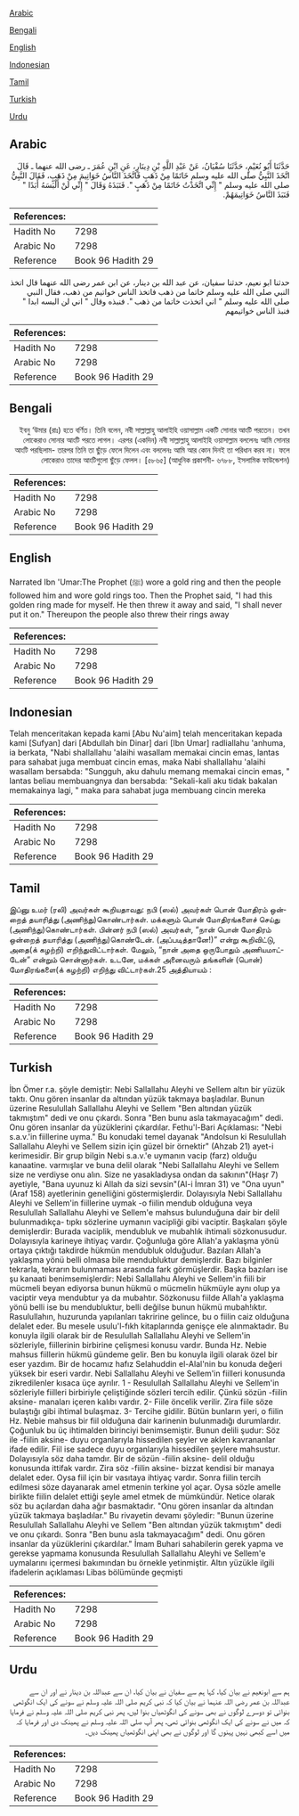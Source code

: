 [Arabic](#arabic)

[Bengali](#bengali)

[English](#english)

[Indonesian](#indonesian)

[Tamil](#tamil)

[Turkish](#turkish)

[Urdu](#urdu)

## Arabic


<div dir="rtl" lang="ar" style={{fontSize:'larger',backgroundColor:'#f8f9fa',padding:20}}>
حَدَّثَنَا أَبُو نُعَيْمٍ، حَدَّثَنَا سُفْيَانُ، عَنْ عَبْدِ اللَّهِ بْنِ دِينَارٍ، عَنِ ابْنِ عُمَرَ ـ رضى الله عنهما ـ قَالَ اتَّخَذَ النَّبِيُّ صلى الله عليه وسلم خَاتَمًا مِنْ ذَهَبٍ فَاتَّخَذَ النَّاسُ خَوَاتِيمَ مِنْ ذَهَبٍ، فَقَالَ النَّبِيُّ صلى الله عليه وسلم ‏"‏ إِنِّي اتَّخَذْتُ خَاتَمًا مِنْ ذَهَبٍ ‏"‏‏.‏ فَنَبَذَهُ وَقَالَ ‏"‏ إِنِّي لَنْ أَلْبَسَهُ أَبَدًا ‏"‏ فَنَبَذَ النَّاسُ خَوَاتِيمَهُمْ‏.‏
</div>
<div style={{backgroundColor:'#f8f9fa',padding:20, marginBottom: 10}}><table> <thead> <tr> <th>References:</th> <th></th> </tr> </thead> <tbody><tr><td>Hadith No</td><td>7298</td></tr><tr><td>Arabic No</td><td>7298</td></tr><tr><td>Reference</td><td>Book 96 Hadith 29</td></tr></tbody></table></div>


<div dir="rtl" lang="ar" style={{fontSize:'larger',backgroundColor:'#f8f9fa',padding:20}}>
حدثنا ابو نعيم، حدثنا سفيان، عن عبد الله بن دينار، عن ابن عمر رضى الله عنهما قال اتخذ النبي صلى الله عليه وسلم خاتما من ذهب فاتخذ الناس خواتيم من ذهب، فقال النبي صلى الله عليه وسلم " اني اتخذت خاتما من ذهب ". فنبذه وقال " اني لن البسه ابدا " فنبذ الناس خواتيمهم
</div>
<div style={{backgroundColor:'#f8f9fa',padding:20, marginBottom: 10}}><table> <thead> <tr> <th>References:</th> <th></th> </tr> </thead> <tbody><tr><td>Hadith No</td><td>7298</td></tr><tr><td>Arabic No</td><td>7298</td></tr><tr><td>Reference</td><td>Book 96 Hadith 29</td></tr></tbody></table></div>

## Bengali


<div dir="rtl" lang="bn" style={{fontSize:'larger',backgroundColor:'#f8f9fa',padding:20}}>
ইবনু ‘উমার (রাঃ) হতে বর্ণিত। তিনি বলেন, নবী সাল্লাল্লাহু আলাইহি ওয়াসাল্লাম একটি সোনার আংটি পরতেন। তখন লোকেরাও সোনার আংটি পরতে লাগল। এরপর (একদিন) নবী সাল্লাল্লাহু আলাইহি ওয়াসাল্লাম বললেনঃ আমি সোনার আংটি পরছিলাম- তারপর তিনি তা ছুঁড়ে ফেলে দিলেন এবং বললেনঃ আমি আর কোন দিনই তা পরিধান করব না। ফলে লোকেরাও তাদের আংটিগুলো ছুঁড়ে ফেলল। [৫৮৬৫] (আধুনিক প্রকাশনী- ৬৭৮৮, ইসলামিক ফাউন্ডেশন)
</div>
<div style={{backgroundColor:'#f8f9fa',padding:20, marginBottom: 10}}><table> <thead> <tr> <th>References:</th> <th></th> </tr> </thead> <tbody><tr><td>Hadith No</td><td>7298</td></tr><tr><td>Arabic No</td><td>7298</td></tr><tr><td>Reference</td><td>Book 96 Hadith 29</td></tr></tbody></table></div>

## English


<div dir="ltr" lang="en" style={{fontSize:'larger',backgroundColor:'#f8f9fa',padding:20}}>
Narrated Ibn 'Umar:The Prophet (ﷺ) wore a gold ring and then the people followed him and wore gold rings too. Then the Prophet said, "I had this golden ring made for myself. He then threw it away and said, "I shall never put it on." Thereupon the people also threw their rings away
</div>
<div style={{backgroundColor:'#f8f9fa',padding:20, marginBottom: 10}}><table> <thead> <tr> <th>References:</th> <th></th> </tr> </thead> <tbody><tr><td>Hadith No</td><td>7298</td></tr><tr><td>Arabic No</td><td>7298</td></tr><tr><td>Reference</td><td>Book 96 Hadith 29</td></tr></tbody></table></div>

## Indonesian


<div dir="ltr" lang="id" style={{fontSize:'larger',backgroundColor:'#f8f9fa',padding:20}}>
Telah menceritakan kepada kami [Abu Nu'aim] telah menceritakan kepada kami [Sufyan] dari [Abdullah bin Dinar] dari [Ibn Umar] radliallahu 'anhuma, ia berkata, "Nabi shallallahu 'alaihi wasallam memakai cincin emas, lantas para sahabat juga membuat cincin emas, maka Nabi shallallahu 'alaihi wasallam bersabda: "Sungguh, aku dahulu memang memakai cincin emas, " lantas beliau membuangnya dan bersabda: "Sekali-kali aku tidak bakalan memakainya lagi, " maka para sahabat juga membuang cincin mereka
</div>
<div style={{backgroundColor:'#f8f9fa',padding:20, marginBottom: 10}}><table> <thead> <tr> <th>References:</th> <th></th> </tr> </thead> <tbody><tr><td>Hadith No</td><td>7298</td></tr><tr><td>Arabic No</td><td>7298</td></tr><tr><td>Reference</td><td>Book 96 Hadith 29</td></tr></tbody></table></div>

## Tamil


<div dir="ltr" lang="ta" style={{fontSize:'larger',backgroundColor:'#f8f9fa',padding:20}}>
இப்னு உமர் (ரலி) அவர்கள் கூறியதாவது: நபி (ஸல்) அவர்கள் பொன் மோதிரம் ஒன்றைத் தயாரித்து (அணிந்து)கொண்டார்கள். மக்களும் பொன் மோதிரங்களைச் செய்து (அணிந்து)கொண்டார்கள். பின்னர் நபி (ஸல்) அவர்கள், “நான் பொன் மோதிரம் ஒன்றைத் தயாரித்து (அணிந்து)கொண்டேன். (அப்படித்தானே!)” என்று கூறிவிட்டு, அதை(க் கழற்றி) எறிந்துவிட்டார்கள். மேலும், “நான் அதை ஒருபோதும் அணியமாட்டேன்” என்றும் சொன்னார்கள். உடனே, மக்கள் அனைவரும் தங்களின் (பொன்) மோதிரங்களை(க் கழற்றி) எறிந்து விட்டார்கள்.25 அத்தியாயம் :
</div>
<div style={{backgroundColor:'#f8f9fa',padding:20, marginBottom: 10}}><table> <thead> <tr> <th>References:</th> <th></th> </tr> </thead> <tbody><tr><td>Hadith No</td><td>7298</td></tr><tr><td>Arabic No</td><td>7298</td></tr><tr><td>Reference</td><td>Book 96 Hadith 29</td></tr></tbody></table></div>

## Turkish


<div dir="ltr" lang="tr" style={{fontSize:'larger',backgroundColor:'#f8f9fa',padding:20}}>
İbn Ömer r.a. şöyle demiştir: Nebi Sallallahu Aleyhi ve Sellem altın bir yüzük taktı. Onu gören insanlar da altından yüzük takmaya başladılar. Bunun üzerine Resulullah Sallallahu Aleyhi ve Sellem "Ben altından yüzük takmıştım" dedi ve onu çıkardı. Sonra "Ben bunu asla takmayacağım" dedi. Onu gören insanlar da yüzüklerini çıkardılar. Fethu'l-Bari Açıklaması: "Nebi s.a.v.'in fiillerine uyma." Bu konudaki temel dayanak "Andolsun ki Resulullah Sallallahu Aleyhi ve Sellem sizin için güzel bir örnektir" (Ahzab 21) ayet-i kerimesidir. Bir grup bilgin Nebi s.a.v.'e uymanın vacip (farz) olduğu kanaatine. varmışlar ve buna delil olarak "Nebi Sallallahu Aleyhi ve Sellem size ne verdiyse onu alın. Size ne yasakladıysa ondan da sakının"(Haşr 7) ayetiyle, "Bana uyunuz ki Allah da sizi sevsin"(Al-i İmran 31) ve "Ona uyun"(Araf 158) ayetlerinin genelliğini göstermişlerdir. Dolayısıyla Nebi Sallallahu Aleyhi ve Sellem'in fiillerine uymak -o fiilin mendub olduğuna veya Resulullah Sallallahu Aleyhi ve Sellem'e mahsus bulunduğuna dair bir delil bulunmadıkça- tıpkı sözlerine uymanın vacipliği gibi vaciptir. Başkaları şöyle demişlerdir: Burada vaciplik, mendubluk ve mubahlık ihtimali sözkonusudur. Dolayısıyla karineye ihtiyaç vardır. Çoğunluğa göre Allah'a yaklaşma yönü ortaya çıktığı takdirde hükmün mendubluk olduğudur. Bazıları Allah'a yaklaşma yönü belli olmasa bile mendubluktur demişlerdir. Bazı bilginler tekrarla, tekrarın bulunmaması arasında fark görmüşlerdir. Başka bazıları ise şu kanaati benimsemişlerdir: Nebi Sallallahu Aleyhi ve Sellem'in fiili bir mücmeli beyan ediyorsa bunun hükmü o mücmelin hükmüyle aynı olup ya vaciptir veya mendubtur ya da mubahtır. Sözkonusu fiilde Allah'a yaklaşma yönü belli ise bu mendubluktur, belli değilse bunun hükmü mubah!ıktır. Rasulullahın, huzurunda yapılanları takririne gelince, bu o fiilin caiz olduğuna delalet eder. Bu mesele usulu'l-fıkh kitaplarında genişçe ele alınmaktadır. Bu konuyla ilgili olarak bir de Resulullah Sallallahu Aleyhi ve Sellem'in sözleriyle, fiillerinin birbirine çelişmesi konusu vardır. Bunda Hz. Nebie mahsus fiillerin hükmü gündeme gelir. Ben bu konuyla ilgili olarak özel bir eser yazdım. Bir de hocamız hafız Selahuddin el-Alal'nin bu konuda değeri yüksek bir eseri vardır. Nebi Sallallahu Aleyhi ve Sellem'in fiilleri konusunda zikredilenler kısaca üçe ayrılır. 1 - Resulullah Sallallahu Aleyhi ve Sellem'in sözleriyle fiilleri birbiriyle çeliştiğinde sözleri tercih edilir. Çünkü sözün -fiilin aksine- manaları içeren kalıbı vardır. 2- Fiile öncelik verilir. Zira fiile söze bulaştığı gibi ihtimal bulaşmaz. 3- Tercihe gidilir. Bütün bunların yeri, o fiilin Hz. Nebie mahsus bir fiil olduğuna dair karinenin bulunmadığı durumlardır. Çoğunluk bu üç ihtimalden birinciyi benimsemiştir. Bunun delili şudur: Söz ile -fiilin aksine- duyu organlarıyla hissedilen şeyler ve aklen kavrananlar ifade edilir. Fiil ise sadece duyu organlarıyla hissedilen şeylere mahsustur. Dolayısıyla söz daha tamdır. Bir de sözün -fiilin aksine- delil olduğu konusunda ittifak vardır. Zira söz -fiilin aksine- bizzat kendisi bir manaya delalet eder. Oysa fiil için bir vasıtaya ihtiyaç vardır. Sonra fiilin tercih edilmesi söze dayanarak amel etmenin terkine yol açar. Oysa sözle amelle birlikte fiilin delalet ettiği şeyle amel etmek de mümkündür. Netice olarak söz bu açılardan daha ağır basmaktadır. "Onu gören insanlar da altından yüzük takmaya başladılar." Bu rivayetin devamı şöyledir: "Bunun üzerine Resulullah Sallallahu Aleyhi ve Sellem "Ben altından yüzük takmıştım" dedi ve onu çıkardı. Sonra "Ben bunu asla takmayacağım" dedi. Onu gören insanlar da yüzüklerini çıkardılar." İmam Buhari sahabilerin gerek yapma ve gerekse yapmama konusunda Resulullah Sallallahu Aleyhi ve Sellem'e uymalarını içermesi bakımından bu örnekle yetinmiştir. Altın yüzükle ilgili ifadelerin açıklaması Libas bölümünde geçmişti
</div>
<div style={{backgroundColor:'#f8f9fa',padding:20, marginBottom: 10}}><table> <thead> <tr> <th>References:</th> <th></th> </tr> </thead> <tbody><tr><td>Hadith No</td><td>7298</td></tr><tr><td>Arabic No</td><td>7298</td></tr><tr><td>Reference</td><td>Book 96 Hadith 29</td></tr></tbody></table></div>

## Urdu


<div dir="rtl" lang="ur" style={{fontSize:'larger',backgroundColor:'#f8f9fa',padding:20}}>
ہم سے ابونعیم نے بیان کیا، کہا ہم سے سفیان نے بیان کیا، ان سے عبداللہ بن دینار نے اور ان سے عبداللہ بن عمر رضی اللہ عنہما نے بیان کیا کہ نبی کریم صلی اللہ علیہ وسلم نے سونے کی ایک انگوٹھی بنوائی تو دوسرے لوگوں نے بھی سونے کی انگوٹھیاں بنوا لیں، پھر نبی کریم صلی اللہ علیہ وسلم نے فرمایا کہ میں نے سونے کی ایک انگوٹھی بنوائی تھی، پھر آپ صلی اللہ علیہ وسلم نے پھینک دی اور فرمایا کہ میں اسے کبھی نہیں پہنوں گا اور لوگوں نے بھی اپنی انگوٹھیاں پھینک دیں۔
</div>
<div style={{backgroundColor:'#f8f9fa',padding:20, marginBottom: 10}}><table> <thead> <tr> <th>References:</th> <th></th> </tr> </thead> <tbody><tr><td>Hadith No</td><td>7298</td></tr><tr><td>Arabic No</td><td>7298</td></tr><tr><td>Reference</td><td>Book 96 Hadith 29</td></tr></tbody></table></div>